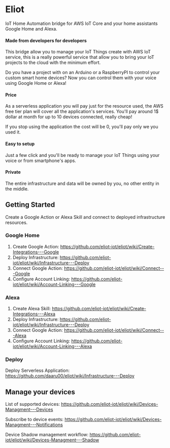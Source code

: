 # Eliot

IoT Home Automation bridge for AWS IoT Core and your home assistants Google Home and Alexa.

#### Made from developers for developers

This bridge allow you to manage your IoT Things create with AWS IoT service, this is a really powerful service that allow you to bring your IoT projects to the cloud with the minimum effort. 

Do you have a project with on an Arduino or a RaspberryPI to control your custom smart home devices? Now you can control them with your voice using Google Home or Alexa! 

#### Price

As a serverless application you will pay just for the resource used, the AWS free tier plan will cover all the application's services. You'll pay around 1$ dollar at month for up to 10 devices connected, really cheap!

If you stop using the application the cost will be 0, you'll pay only we you used it.

#### Easy to setup

Just a few click and you'll be ready to manage your IoT Things using your voice or from smartphone's apps.

#### Private

The entire infrastructure and data will be owned by you, no other entity in the middle.

## Getting Started

Create a Google Action or Alexa Skill and connect to deployed infrastructure resources.

### Google Home

1. Create Google Action: https://github.com/eliot-iot/eliot/wiki/Create-Integrations---Google
2. Deploy Infrastructure: https://github.com/eliot-iot/eliot/wiki/Infrastructure---Deploy
3. Connect Google Action: https://github.com/eliot-iot/eliot/wiki/Connect---Google
4. Configure Account Linking: https://github.com/eliot-iot/eliot/wiki/Account-Linking---Google

### Alexa

1. Create Alexa Skill: https://github.com/eliot-iot/eliot/wiki/Create-Integrations---Alexa
2. Deploy Infrastructure: https://github.com/eliot-iot/eliot/wiki/Infrastructure---Deploy
3. Connect Google Action: https://github.com/eliot-iot/eliot/wiki/Connect---Alexa
4. Configure Account Linking: https://github.com/eliot-iot/eliot/wiki/Account-Linking---Alexa

### Deploy

Deploy Serverless Application: https://github.com/daaru00/eliot/wiki/Infrastructure---Deploy

## Manage your devices

List of supported devices: https://github.com/eliot-iot/eliot/wiki/Devices-Managment---Devices

Subscribe to device events: https://github.com/eliot-iot/eliot/wiki/Devices-Managment---Notifications

Device Shadow management workflow: https://github.com/eliot-iot/eliot/wiki/Devices-Managment---Shadow
